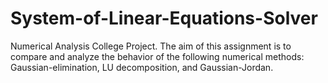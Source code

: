 # System-of-Linear-Equations-Solver
Numerical Analysis College Project.
The aim of this assignment is to compare and analyze the behavior of the following numerical methods: Gaussian-elimination, LU decomposition, and Gaussian-Jordan.
